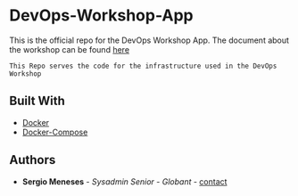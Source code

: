 # DevOps-Workshop-App

This is the official repo for the DevOps Workshop App.
The document about the workshop can be found [here](https://docs.google.com/document/d/1nJU34D1NifmJUx3Z1bQF5o_RCwRsAldHVyfrxSp3PBk/edit?usp=sharing)

```This Repo serves the code for the infrastructure used in the DevOps Workshop```

## Built With

* [Docker](https://docs.docker.com/)
* [Docker-Compose](https://docs.docker.com/compose/) 



## Authors

* **Sergio Meneses** - *Sysadmin Senior - Globant* - [contact](sergio.meneses@globant.com)
